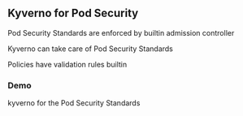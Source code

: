 ## Kyverno for Pod Security

<i class="fa-duotone fa-shield-check fa-4x"></i> <!-- .element: style="float: right;" -->

Pod Security Standards are enforced by builtin admission controller

Kyverno can take care of Pod Security Standards

Policies have validation rules builtin

### Demo [<i class="fa fa-comment-code"></i>](https://github.com/nicholasdille/container-slides/blob/master/120_kubernetes/kyverno/pod_security.demo "pod_security.demo")

kyverno for the Pod Security Standards [](https://kyverno.io/docs/writing-policies/validate/#pod-security)
